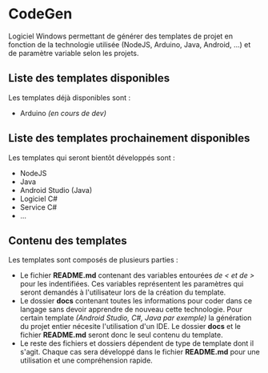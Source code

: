 # CodeGen
Logiciel Windows permettant de générer des templates de projet en fonction de la technologie utilisée (NodeJS, Arduino, Java, Android, ...) et de paramètre variable selon les projets.

## Liste des templates disponibles

Les templates déjà disponibles sont :

* Arduino *(en cours de dev)*

## Liste des templates prochainement disponibles

Les templates qui seront bientôt développés sont :

* NodeJS
* Java
* Android Studio (Java)
* Logiciel C#
* Service C#
* ...

## Contenu des templates

Les templates sont composés de plusieurs parties :

* Le fichier **README.md** contenant des variables entourées *de < et de >* pour les indentifiées. Ces variables représentent les paramètres qui seront demandés à l'utilisateur lors de la création du template.
* Le dossier **docs** contenant toutes les informations pour coder dans ce langage sans devoir apprendre de nouveau cette technologie. Pour certain template *(Android Studio, C#, Java par exemple)* la génération du projet entier nécesite l'utilisation d'un IDE. Le dossier **docs** et le fichier **README.md** seront donc le seul contenu du template.
* Le reste des fichiers et dossiers dépendent de type de template dont il s'agit. Chaque cas sera développé dans le fichier **README.md** pour une utilisation et une compréhension rapide.

